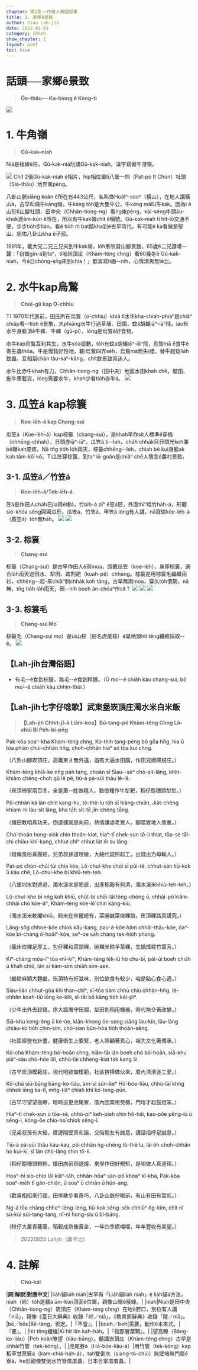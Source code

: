```yaml
---
chapter: 第1章——作田人田園記事
title: 1. 家鄉ê景致
author: Siau Lah-jih
date: 2022-01-01
category: chheh
show_chapter: 1
layout: post
toc: true
---
```


# 話頭──家鄉ê景致
> **Ōe-thâu──Ka-hiong ê Kéng-tì**

![](../too5/01/1-1-1.牛角嶺.jpg)

# 1. 牛角嶺 
> **Gû-kak-niah**

Niā是稜線ê形，Gû-kak-niā阮講Gû-kak-niah，漢字寫做牛港嶺。

![](../too5/01/1-1-2.牛角嶺.jpg)
Chit 2張Gû-kak-niah ê相片，hip相位置tī八堡一圳（Pat-pó It Chùn）社頭（Siā-thâu）地界南pêng。

八卦山脈siāng koân ê所在有443公尺，名叫做Hoâiⁿ-soaⁿ（橫山），在地人講橫山á，古早叫做牛káng嶺，牛káng to̍h是大隻牛公，牛káng mā叫牛kak。因為i ê山形tī山腳社頭、田中央（Chhân-tiong-ng）看ǹg東pêng，kài-sêng牛頭āu-khok連ām-kún ê所在，所以有牛kak嶺chit ê稱號。Gû-kak-niah tī hit-lō交通不便，步步tio̍h步lián，看ē tio̍h m̄ bat踏kha到ê古早時代，有可能ē ka看做是聖山，庇佑八卦山kha ê子民。

1991年，載大兄二兄三兄來到牛kak嶺，lo̍h車欣賞山腳景致，65歲ê二兄讚嘆一聲：「自做gín-á到taⁿ，tī咱崁頂庄（Khàm-téng chng）看60幾冬ê Gû-kak-niah，今á日chóng-sǹg來到chia！」歡喜寫tī面--ni̍h，心情清爽無tè比。

# 2. 水牛kap烏鶖
> **Chúi-gû kap O͘-chhiu**

Tī 1970年代進前，田庄所在烏鶖（o͘-chhiu）khiā tī水牛kha-chiah-phiaⁿ是chiâⁿ chia̍p看--tio̍h ê景象，大phiāng水牛行過草埔、田園，蚊á胡蠅iāⁿ-iāⁿ飛，iáu有水牛身軀頂ê牛蜂、牛蜱（gû-pi），lóng是烏鶖ê好食物。

水牛kap烏鶖互利共生，水牛sóa振動，to̍h有蚊á胡蠅iāⁿ-iāⁿ飛，烏鶖mā ē食牛ê寄生蟲thōa。牛是慢鈍好性地，載i烏鶖四界se̍h，烏鶖mā無失i禮，替牛趕蚊lia̍h蚊蟲，互相幫chān tàu-saⁿ-kāng，chit款景致真迷人。

水牛比赤牛khah有力，Chhân-tiong-ng（田中央）地區水田khah chē，駛田、拖牛車載貨，lóng需要水牛，khah少看tio̍h赤牛á。
![](../too5/01/1-2-2.水牛烏鶖.jpg)

# 3. 瓜笠á kap棕簑
> **Koe-le̍h-á kap Chang-sui**

瓜笠á（Koe-le̍h-á）kap棕簑（chang-sui），是khah早作sit人標準ê穿插（chhēng-chhah），日頭赤iāⁿ-iāⁿ，瓜笠á tì--leh，cha̍h chha̍k目日頭光koh兼bē曝kah皮疼。Nā tn̄g tio̍h lo̍h雨天，棕簑chhēng--leh，chiah bē kui身軀ak kah tâm-kô͘-kô͘。Tì瓜笠穿棕簑，到taⁿ iû-goân是chiâⁿ chē人懷念ê農村景致。

## 3-1. 瓜笠á／竹笠á
> **Koe-le̍h-á/Tek-le̍h-á**

笠á是作田人cha̍h日jia雨ê帽á，竹bi̍h-á pīⁿ ê笠á胚，外面thīⁿ桂竹ha̍h-á，形體sió-khóa sêng圓圓瓜形，瓜笠á、竹笠á、甲笠á lóng有人講，nā寫做kôe-le̍h-á（葵笠á）to̍h無ha̍h。
![](../too5/01/1-6-1.瓜笠仔.jpg)
![](../too5/01/1-6-2.竹笠仔.jpg)

## 3-2. 棕簑
> **Chang-sui**

棕簑（Chang-sui）是古早作田人ê雨moa，頭戴瓜笠（koe-le̍h），身穿棕簑，適合lo̍h雨天巡田水、犁田、踏割耙（koah-pê）chhēng。棕簑是用棕簑毛編織雨衫，chhēng--起-來chiâⁿ刺chha̍k koh tāng，古早無雨moa，穿久to̍h慣勢，nā無，tn̄g tio̍h lo̍h雨天，田--ni̍h boeh án-chóaⁿ作sit？
![](../too5/01/1-6-3.棕簑.jpg)
![](../too5/01/1-6-4.棕簑.jpg)
![](../too5/01/1-6-5.棕簑.jpg)

## 3-3. 棕簑毛
> **Chang-sui Mo͘**

棕簑毛（Chang-sui mo͘）是ùi山棕（俗名虎尾棕）ê葉柄頭hit têng纖維採取--ê。
![](../too5/01/1-6-6.棕樹.jpg)

## 【Lah-jih台灣俗語】
- 有毛--ê食到棕簑，無毛--ê食到秤錘。（Ū mo͘--ê chia̍h kàu chang-sui, bô mo͘--ê chia̍h kàu chhìn-thûi.）

## 【Lah-jih七字仔唸歌】武東堡崁頂庄濁水米白米飯
> **【Lah-jih Chhit-jī-á Liām-koa】Bú-tang-pó Khàm-téng Chng Lô-chúi Bí Pe̍h-bí-pn̄g**

Pak-kòa soaⁿ-kha Khàm-téng chng, Ko-thih tang-pêng bô gōa hn̄g,
hia ū tōa phiàn chúi-chhân hn̂g, choh-chhân hiaⁿ só tòa kui chng.

（八卦山腳崁頂庄，高鐵東爿無外遠，遐有大遍水田園，作田兄嫂蹛規庄。）

Khàm-téng khiā-ke nn̄g pah tang, choân sī Siau--sèⁿ chò-sit-lâng,
khîn-khiām chèng-choh gû lê pē, tiū-á pá-sūi thâu lê-lê.

（崁頂徛家兩百冬，全是蕭--姓做穡人，勤儉種作牛犁耙，稻仔飽穗頭犁犁。）

Pò͘-chhân kà lán chin kang-hu, tò-thè-lu to̍h sī hiàng-chiân,
Jia̍t-chêng khiam-hi láu-si̍t lâng, kha ta̍h si̍t-tē jîn-chêng tāng.

（播田教咱真功夫，倒退攄就是向前，熱情謙虛老實人，腳踏實地人情重。）

Chó͘-thoân hong-sio̍k chin thoân-kiat, hiaⁿ-tī chek-sun tō-lí thiat,
tōa-sè tāi-chì chiàu-khí-kang, chhut chîⁿ chhut la̍t m̄ su lâng.

（祖傳風俗真團結，兄弟叔孫道理徹，大細代誌照起工，出錢出力毋輸人。）

Pat-pó chùn-chúi tùi chia kòe, Lô-chuí-khe chúi sī pûi-té,
chhut-sán tiū-kok ū kàu chē, Lô-chuí-khe bí khiū-teh-teh.

（八堡圳水對遮過，濁水溪水是肥底，出產稻穀有夠濟，濁水溪米khiū-teh-teh。）

Lô-chuí-khe bí nńg koh khiū, chu̍t-bí chāi-lâi lóng-chóng ū,
chhài-pó͘ kiâm-chhài chò kóe-āⁿ, Khàm-téng kóe-lō͘ chin káng-kiù.

（濁水溪米軟閣khiū，秫米在來攏總有，菜脯鹹菜做粿餡，崁頂粿路真講究。）

Lâng-sn̂g chhoe-kóe chiok kāu-kang, pau-á-kóe hâm chhài-thâu-kóe,
óaⁿ-kóe bí-chàng ō͘-hoâiⁿ-kóe, seⁿ-oe sa̍h chàng tek-hio̍h phang.

（籠床炊粿足厚工，包仔粿和菜頭粿，碗粿米粽芋莖粿，生鍋煠粽竹葉芳。）

Kiⁿ-chàng môa-íⁿ tōa-mī-kiⁿ, Khàm-téng te̍k-iú hó chu-bī,
pa̍t-ūi boeh chia̍h ū khah chió, lán sī tiám-sim chia̍h sim-sek.

（鹼粽麻穎大麵鹼，崁頂特有好滋味，別位欲食有較少，咱是點心食心適。）

Siàu-liân chhut-gōa khì thàn-chîⁿ, sī-tōa tiàm chhù chiú chhân-hn̂g,
lê-chhân koah-tiū iōng ke-khì, sî-tāi bô kāng tio̍h kái-pìⁿ.

（少年出外去趁錢，序大踮厝守田園，犁田割稻用機器，時代無仝著改變。）

Siā-khu keng-êng ū kè-ōe, kiān-khong ōe-seng siāng iàu-kín,
lāu-lâng chiàu-kò͘ tio̍h chin-sim, chó͘-sian bûn-hòa tio̍h thoân-sêng.

（社區經營有計畫，健康衛生上要緊，老人照顧著真心，祖先文化著傳承。）

Kó͘-chá Khàm-téng bô͘-hoān chng, hiān-tāi lán boeh chò bô͘-hoān,
siā-khu piàⁿ-sàu chò-hóe lâi, chhù-lāi chheng-kiat ta̍k kang ài.

（古早崁頂模範庄，現代咱欲做模範，社區拚掃做伙來，厝內清潔逐工愛。）

Kó͘-chá siú-bāng bāng-ko-liâu, àm-sî sûn-keⁿ Hó͘-bóe-liâu,
chhù-lāi khǹg chhek iōng ka-tî, mn̂g-tiâⁿ chiah khí kó͘-teng-pūn.

（古早守望望高瞭，暗時巡更虎尾寮，厝內囥粟用茭櫥，門埕才起鼓燈笨。）

Hiaⁿ-tī chek-sun ū tōa-sè, chhù-piⁿ keh-piah chin hô-hâi,
kau-pôe pêng-iú ū sêng-ì, kóng-ōe chio-ho͘ chiok sêng-ì.

（兄弟叔孫有大細，厝邊隔壁真和諧，交陪朋友有誠意，講話招呼足誠意。）

Tiū-á pá-sūi thâu kau-kau, pò͘-chhân ǹg-chêng tò-thè lu,
lâi o̍h choh-chhân hó kui-kí, sī lán chò-lâng chin tō-lí.

（稻仔飽穗頭鉤鉤，播田向前倒退攄，來學作田好規矩，是咱做人真道理。）

Hoaⁿ-hí sio-chio lâi kiâⁿ-ta̍h, chhân-hōaⁿ sàn-pō͘ khòaⁿ kî-khá,
Pak-kòa soaⁿ-me̍h tī gán-chiân, ū soaⁿ ū chhân ū hûn-ang.

（歡喜相招來行踏，田岸散步看奇巧，八卦山脈佇眼前，有山有田有雲尪。）

Ng-á tōa châng chheⁿ-lèng-lèng, tiū-kok sêng-se̍k chhiūⁿ n̂g-kim,
chi̍t nî sù-kùi súi-tang-tang, nî-nî hong-siu ū bí-bāng.

（秧仔大叢青蘢蘢，稻穀成熟像黃金，一年四季媠噹噹，年年豐收有美望。）
> 20220525 Lahjih（蕭平治）

# 4. 註解
> **Chù-kái**

|**詞**|**解說**|**對應中文**|
|lia̍h貓lia̍h niah|古早有「Lia̍h貓lia̍h niah」ê lia̍h貓á方法，niah（岭）to̍h是貓á ām-kún頂面ê位置，親像山嶺ê稜線。|
|niah|Niah是田中央（Chhân-tiong-ng）崁頂庄（Khàm-téng chng）在地ê腔口，別位有人講「niā」，親像《臺日大辭典》收錄「岭／niā」，《教育部辭典》收錄「陵／niā」。
|bē／bōe|Bē-tàng，否定。|『不會』。|
|boeh／beh|需要，動作ê未來式。|『要』。|
|hit têng纖維|Kí hit iân kah-ha̍h。|『指那層葉鞘』。|
|望高瞭（Bāng-ko-liâu）|Peh koân瞭望（liâu-bāng）。聽講崁頂庄（Khàm-téng chng）古早是chhāi竹管（tek-kóng）。|
|虎尾寮á（Hó͘-bóe-liâu-á）|用竹管（tek-kóng）kap稻草甘蔗箬á（kam-chià-ha̍h-á），tah雙倒水（siang-tó-chúi）無壁堵無門扇ê寮á，he形親像雙倒水竹管厝厝蓋、日本合掌厝厝蓋。|